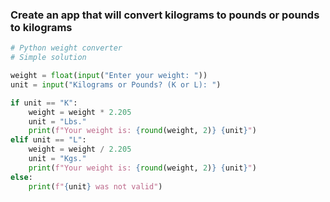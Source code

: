 ### Create an app that will convert kilograms to pounds or pounds to kilograms


```python
# Python weight converter
# Simple solution

weight = float(input("Enter your weight: "))
unit = input("Kilograms or Pounds? (K or L): ")

if unit == "K":
    weight = weight * 2.205
    unit = "Lbs."
    print(f"Your weight is: {round(weight, 2)} {unit}")
elif unit == "L":
    weight = weight / 2.205
    unit = "Kgs."
    print(f"Your weight is: {round(weight, 2)} {unit}")
else:
    print(f"{unit} was not valid")

```